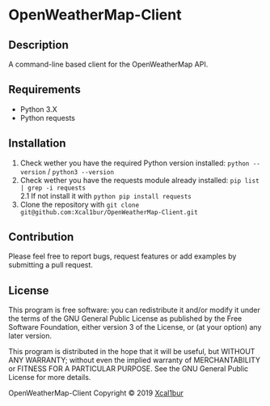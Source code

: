# OpenWeatherMap-Client

## Description
A command-line based client for the OpenWeatherMap API.

## Requirements
- Python 3.X
- Python requests

## Installation
1. Check wether you have the required Python version installed: ``python --version`` / ``python3 --version``
2. Check wether you have the requests module already installed: ``pip list | grep -i requests`` <br/>
2.1 If not install it with ``python pip install requests``
3. Clone the repository with ``git clone git@github.com:Xcal1bur/OpenWeatherMap-Client.git``

## Contribution
Please feel free to report bugs, request features or add examples by submitting a pull request.

## License
This program is free software: you can redistribute it and/or modify
it under the terms of the GNU General Public License as published by
the Free Software Foundation, either version 3 of the License, or
(at your option) any later version.

This program is distributed in the hope that it will be useful,
but WITHOUT ANY WARRANTY; without even the implied warranty of
MERCHANTABILITY or FITNESS FOR A PARTICULAR PURPOSE.  See the
GNU General Public License for more details.

OpenWeatherMap-Client Copyright © 2019 [Xcal1bur](https://github.com/Xcal1bur)
